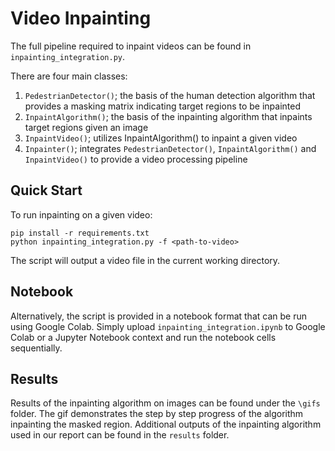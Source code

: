# Video Inpainting

The full pipeline required to inpaint videos can be found in `inpainting_integration.py`.

There are four main classes:

1. `PedestrianDetector()`; the basis of the human detection algorithm that provides a masking matrix indicating target regions to be inpainted
2. `InpaintAlgorithm()`; the basis of the inpainting algorithm that inpaints target regions given an image
3. `InpaintVideo()`; utilizes InpaintAlgorithm() to inpaint a given video
4. `Inpainter()`; integrates `PedestrianDetector()`, `InpaintAlgorithm()` and `InpaintVideo()` to provide a video processing pipeline

## Quick Start

To run inpainting on a given video:

```
pip install -r requirements.txt
python inpainting_integration.py -f <path-to-video>
```

The script will output a video file in the current working directory.

## Notebook

Alternatively, the script is provided in a notebook format that can be run using Google Colab. Simply upload `inpainting_integration.ipynb` to Google Colab or a Jupyter Notebook context and run the notebook cells sequentially.

## Results

Results of the inpainting algorithm on images can be found under the `\gifs` folder. The gif demonstrates the step by step progress of the algorithm inpainting the masked region. Additional outputs of the inpainting algorithm used in our report can be found in the `results` folder. 
